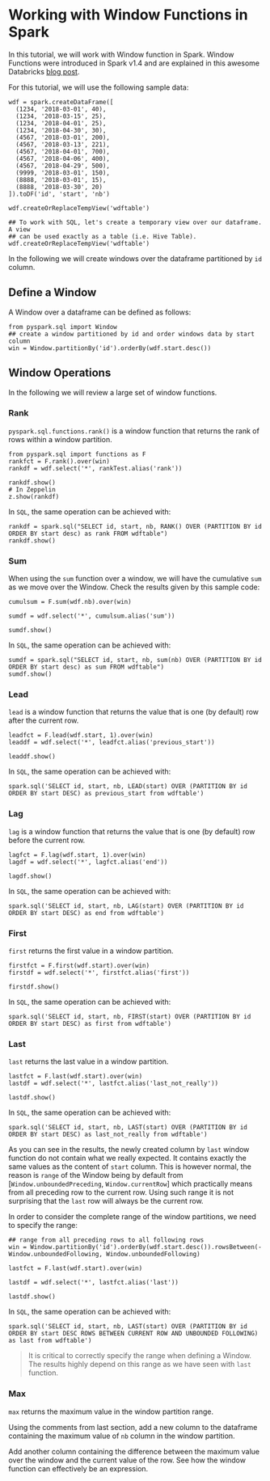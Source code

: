 # Working with Window Functions in Spark

In this tutorial, we will work with Window function in Spark. Window Functions
were introduced in Spark v1.4 and are explained in this awesome Databricks
[blog post](https://databricks.com/blog/2015/07/15/introducing-window-functions-in-spark-sql.html).

For this tutorial, we will use the following sample data:

```
wdf = spark.createDataFrame([
  (1234, '2018-03-01', 40),
  (1234, '2018-03-15', 25),
  (1234, '2018-04-01', 25),
  (1234, '2018-04-30', 30),
  (4567, '2018-03-01', 200),
  (4567, '2018-03-13', 221),
  (4567, '2018-04-01', 700),
  (4567, '2018-04-06', 400),
  (4567, '2018-04-29', 500),
  (9999, '2018-03-01', 150),
  (8888, '2018-03-01', 15),
  (8888, '2018-03-30', 20)
]).toDF('id', 'start', 'nb')

wdf.createOrReplaceTempView('wdftable')

## To work with SQL, let's create a temporary view over our dataframe. A view
## can be used exactly as a table (i.e. Hive Table).
wdf.createOrReplaceTempView('wdftable')
```

In the following we will create windows over the dataframe partitioned by `id`
column.

## Define a Window

A Window over a dataframe can be defined as follows:

```
from pyspark.sql import Window
## create a window partitioned by id and order windows data by start column
win = Window.partitionBy('id').orderBy(wdf.start.desc())
```

## Window Operations

In the following we will review a large set of window functions.

### Rank

`pyspark.sql.functions.rank()` is a window function that returns the rank of
rows within a window partition.

```
from pyspark.sql import functions as F
rankfct = F.rank().over(win)
rankdf = wdf.select('*', rankTest.alias('rank'))

rankdf.show()
# In Zeppelin
z.show(rankdf)
```

In `SQL`, the same operation can be achieved with:

```
rankdf = spark.sql("SELECT id, start, nb, RANK() OVER (PARTITION BY id ORDER BY start desc) as rank FROM wdftable")
rankdf.show()
```
### Sum

When using the `sum` function over a window, we will have the cumulative `sum`
as we move over the Window. Check the results given by this sample code:

```
cumulsum = F.sum(wdf.nb).over(win)

sumdf = wdf.select('*', cumulsum.alias('sum'))

sumdf.show()
```

In `SQL`, the same operation can be achieved with:

```
sumdf = spark.sql("SELECT id, start, nb, sum(nb) OVER (PARTITION BY id ORDER BY start desc) as sum FROM wdftable")
sumdf.show()
```

### Lead

`lead` is a window function that returns the value that is one (by default) row
after the current row.

```
leadfct = F.lead(wdf.start, 1).over(win)
leaddf = wdf.select('*', leadfct.alias('previous_start'))

leaddf.show()
```

In `SQL`, the same operation can be achieved with:

```
spark.sql('SELECT id, start, nb, LEAD(start) OVER (PARTITION BY id ORDER BY start DESC) as previous_start from wdftable')
```

### Lag

`lag` is a window function that returns the value that is one (by default) row
before the current row.

```
lagfct = F.lag(wdf.start, 1).over(win)
lagdf = wdf.select('*', lagfct.alias('end'))

lagdf.show()
```

In `SQL`, the same operation can be achieved with:

```
spark.sql('SELECT id, start, nb, LAG(start) OVER (PARTITION BY id ORDER BY start DESC) as end from wdftable')
```
### First

`first` returns the first value in a window partition.

```
firstfct = F.first(wdf.start).over(win)
firstdf = wdf.select('*', firstfct.alias('first'))

firstdf.show()
```

In `SQL`, the same operation can be achieved with:

```
spark.sql('SELECT id, start, nb, FIRST(start) OVER (PARTITION BY id ORDER BY start DESC) as first from wdftable')
```

### Last

`last` returns the last value in a window partition.

```
lastfct = F.last(wdf.start).over(win)
lastdf = wdf.select('*', lastfct.alias('last_not_really'))

lastdf.show()
```

In `SQL`, the same operation can be achieved with:

```
spark.sql('SELECT id, start, nb, LAST(start) OVER (PARTITION BY id ORDER BY start DESC) as last_not_really from wdftable')
```

As you can see in the results, the newly created column by `last` window function
do not contain what we really expected. It contains exactly the same values as
the content of `start` column. This is however normal, the reason is `range` of
the Window being by default from [`Window.unboundedPreceding`, `Window.currentRow`]
which practically means from all preceding row to the current row. Using such range
it is not surprising that the `last` row will always be the current row.

In order to consider the complete range of the window partitions, we need to
specify the range:

```
## range from all preceding rows to all following rows
win = Window.partitionBy('id').orderBy(wdf.start.desc()).rowsBetween(-Window.unboundedFollowing, Window.unboundedFollowing)

lastfct = F.last(wdf.start).over(win)

lastdf = wdf.select('*', lastfct.alias('last'))

lastdf.show()
```

In `SQL`, the same operation can be achieved with:

```
spark.sql('SELECT id, start, nb, LAST(start) OVER (PARTITION BY id ORDER BY start DESC ROWS BETWEEN CURRENT ROW AND UNBOUNDED FOLLOWING) as last from wdftable')
```

> It is critical to correctly specify the range when defining a Window. The
results highly depend on this range as we have seen with `last` function.

### Max

`max` returns the maximum value in the window partition range.

Using the comments from last section, add a new column to the dataframe containing
the maximum value of `nb` column in the window partition.

Add another column containing the difference between the maximum value over the
window and the current value of the row. See how the window function can effectively
be an expression.
